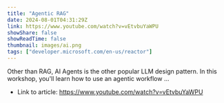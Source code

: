 ```yaml
---
title: "Agentic RAG"
date: 2024-08-01T04:31:29Z
link: https://www.youtube.com/watch?v=vEtvbuYaWPU
showShare: false
showReadTime: false
thumbnail: images/ai.png
tags: ["developer.microsoft.com/en-us/reactor"]
---
```

Other than RAG, AI Agents is the other popular LLM design pattern. In this workshop, you'll learn how to use an agentic workflow ...

- Link to article: https://www.youtube.com/watch?v=vEtvbuYaWPU